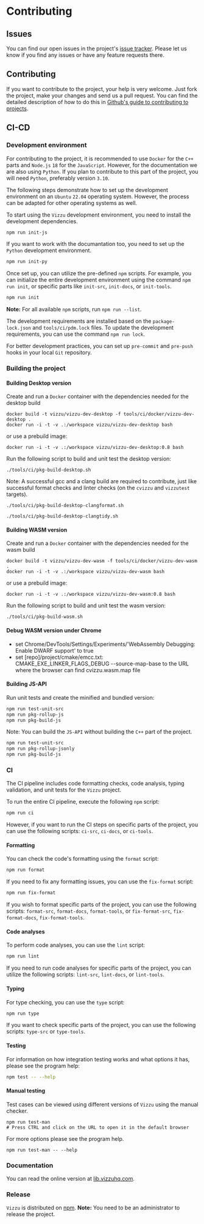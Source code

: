 # Contributing

## Issues

You can find our open issues in the project's
[issue tracker](https://github.com/vizzuhq/vizzu-lib/issues). Please let us know
if you find any issues or have any feature requests there.

## Contributing

If you want to contribute to the project, your help is very welcome. Just fork
the project, make your changes and send us a pull request. You can find the
detailed description of how to do this in
[Github's guide to contributing to projects](https://docs.github.com/en/get-started/quickstart/contributing-to-projects).

## CI-CD

### Development environment

For contributing to the project, it is recommended to use `Docker` for the `C++`
parts and `Node.js` `18` for the `JavaScript`. However, for the documentation we
are also using `Python`. If you plan to contribute to this part of the project,
you will need `Python`, preferably version `3.10`.

The following steps demonstrate how to set up the development environment on an
`Ubuntu` `22.04` operating system. However, the process can be adapted for other
operating systems as well.

To start using the `Vizzu` development environment, you need to install the
development dependencies.

```sh
npm run init-js
```

If you want to work with the documantation too, you need to set up the `Python`
development environment.

```sh
npm run init-py
```

Once set up, you can utilize the pre-defined `npm` scripts. For example, you can
initialize the entire development environment using the command `npm run init`,
or specific parts like `init-src`, `init-docs`, or `init-tools`.

```sh
npm run init
```

**Note:** For all available `npm` scripts, run `npm run --list`.

The development requirements are installed based on the `package-lock.json` and
`tools/ci/pdm.lock` files. To update the development requirements, you can use
the command `npm run lock`.

For better development practices, you can set up `pre-commit` and `pre-push`
hooks in your local `Git` repository.

### Building the project

#### Building Desktop version

Create and run a `Docker` container with the dependencies needed for the desktop
build

```
docker build -t vizzu/vizzu-dev-desktop -f tools/ci/docker/vizzu-dev-desktop .
docker run -i -t -v .:/workspace vizzu/vizzu-dev-desktop bash
```

or use a prebuild image:

```
docker run -i -t -v .:/workspace vizzu/vizzu-dev-desktop:0.8 bash
```

Run the following script to build and unit test the desktop version:

```
./tools/ci/pkg-build-desktop.sh
```

Note: A successful gcc and a clang build are required to contribute, just like
successful format checks and linter checks (on the `cvizzu` and `vizzutest`
targets).

```
./tools/ci/pkg-build-desktop-clangformat.sh
```

```
./tools/ci/pkg-build-desktop-clangtidy.sh
```

#### Building WASM version

Create and run a `Docker` container with the dependencies needed for the wasm
build

```
docker build -t vizzu/vizzu-dev-wasm -f tools/ci/docker/vizzu-dev-wasm .
docker run -i -t -v .:/workspace vizzu/vizzu-dev-wasm bash
```

or use a prebuild image:

```
docker run -i -t -v .:/workspace vizzu/vizzu-dev-wasm:0.8 bash
```

Run the following script to build and unit test the wasm version:

```
./tools/ci/pkg-build-wasm.sh
```

#### Debug WASM version under Chrome

- set Chrome/DevTools/Settings/Experiments/'WebAssembly Debugging: Enable DWARF
  support' to true
- set \[repo\]/project/cmake/emcc.txt: CMAKE_EXE_LINKER_FLAGS_DEBUG
  --source-map-base to the URL where the browser can find cvizzu.wasm.map file

#### Building JS-API

Run unit tests and create the minified and bundled version:

```sh
npm run test-unit-src
npm run pkg-rollup-js
npm run pkg-build-js
```

Note: You can build the `JS-API` without building the `C++` part of the project.

```sh
npm run test-unit-src
npm run pkg-rollup-jsonly
npm run pkg-build-js
```

### CI

The CI pipeline includes code formatting checks, code analysis, typing
validation, and unit tests for the `Vizzu` project.

To run the entire CI pipeline, execute the following `npm` script:

```sh
npm run ci
```

However, if you want to run the CI steps on specific parts of the project, you
can use the following scripts: `ci-src`, `ci-docs`, or `ci-tools`.

#### Formatting

You can check the code's formatting using the `format` script:

```sh
npm run format
```

If you need to fix any formatting issues, you can use the `fix-format` script:

```sh
npm run fix-format
```

If you wish to format specific parts of the project, you can use the following
scripts: `format-src`, `format-docs`, `format-tools`, or `fix-format-src`,
`fix-format-docs`, `fix-format-tools`.

#### Code analyses

To perform code analyses, you can use the `lint` script:

```sh
npm run lint
```

If you need to run code analyses for specific parts of the project, you can
utilize the following scripts: `lint-src`, `lint-docs`, or `lint-tools`.

#### Typing

For type checking, you can use the `type` script:

```sh
npm run type
```

If you want to check specific parts of the project, you can use the following
scripts: `type-src` or `type-tools`.

#### Testing

For information on how integration testing works and what options it has, please
see the program help:

```sh
npm test -- --help
```

#### Manual testing

Test cases can be viewed using different versions of `Vizzu` using the manual
checker.

```
npm run test-man
# Press CTRL and click on the URL to open it in the default browser
```

For more options please see the program help.

```
npm run test-man -- --help
```

### Documentation

You can read the online version at
[lib.vizzuhq.com](https://lib.vizzuhq.com/latest/).

### Release

`Vizzu` is distributed on [npm](https://www.npmjs.com/package/vizzu). **Note:**
You need to be an administrator to release the project.
